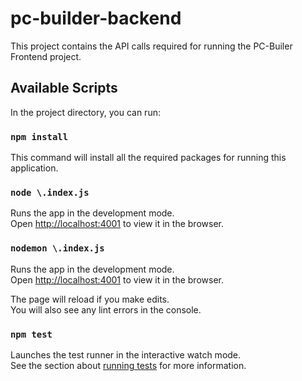 # pc-builder-backend
This project contains the API calls required for running the PC-Builer Frontend project.

## Available Scripts

In the project directory, you can run:

### `npm install`

This command will install all the required packages for running this application.


### `node \.index.js`

Runs the app in the development mode.\
Open [http://localhost:4001](http://localhost:4001) to view it in the browser.


### `nodemon \.index.js`

Runs the app in the development mode.\
Open [http://localhost:4001](http://localhost:4001) to view it in the browser.

The page will reload if you make edits.\
You will also see any lint errors in the console.


### `npm test`

Launches the test runner in the interactive watch mode.\
See the section about [running tests](https://facebook.github.io/create-react-app/docs/running-tests) for more information.

